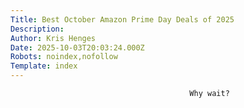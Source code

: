 ```yaml
---
Title: Best October Amazon Prime Day Deals of 2025
Description: 
Author: Kris Henges
Date: 2025-10-03T20:03:24.000Z
Robots: noindex,nofollow
Template: index
---
```


                                            Why wait?
                                        